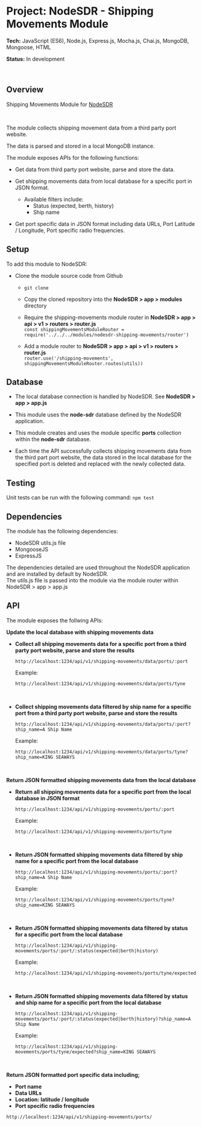 # Project: NodeSDR - Shipping Movements Module

<strong>Tech:</strong>  JavaScript (ES6), Node.js, Express.js, Mocha.js, Chai.js, MongoDB, Mongoose, HTML

<strong>Status:</strong> In development

<br>

## Overview

Shipping Movements Module for <a href="https://github.com/barrygee/NodeSDR">NodeSDR</a>

<br>

The module collects shipping movement data from a third party port website.  

The data is parsed and stored in a local MongoDB instance.

The module exposes APIs for the following functions:

- Get data from third party port website, parse and store the data.

- Get shipping movements data from local database for a specific port in JSON format.
    - Available filters include:
        - Status (expected, berth, history)
        - Ship name

- Get port specific data in JSON format including data URLs, Port Latitude / Longitude, Port specific radio frequencies.


## Setup

To add this module to NodeSDR:

- Clone the module source code from Github
    - `git clone ` 

    - Copy the cloned repository into the **NodeSDR > app > modules** directory

    - Require the shipping-movements module router in **NodeSDR > app > api > v1 > routers > router.js**  
        `const shippingMovementsModuleRouter = require('../../../modules/nodesdr-shipping-movements/router')`
        
    - Add a module router to **NodeSDR > app > api > v1 > routers > router.js**  
        `router.use('/shipping-movements', shippingMovementsModuleRouter.routes(utils))`


## Database

- The local database connection is handled by NodeSDR. See **NodeSDR > app > app.js**

- This module uses the **node-sdr** database defined by the NodeSDR application.

- This module creates and uses the module specific **ports** collection within the **node-sdr** database.

- Each time the API successfully collects shipping movements data from the third part port website, the data stored in the local database for the specified port is deleted and replaced with the newly collected data. 


## Testing

Unit tests can be run with the following command: `npm test`


## Dependencies

The module has the following dependencies:

- NodeSDR utils.js file
- MongooseJS
- ExpressJS

The dependencies detailed are used throughout the NodeSDR application and are installed by default by NodeSDR.  
The utils.js file is passed into the module via the module router within NodeSDR > app > app.js


## API

The module exposes the follwing APIs:

**Update the local database with shipping movements data**

- **Collect all shipping movements data for a specific port from a third party port website, parse and store the results**

    `http://localhost:1234/api/v1/shipping-movements/data/ports/:port`

    Example:

    `http://localhost:1234/api/v1/shipping-movements/data/ports/tyne`

<br> 

- **Collect shipping movements data filtered by ship name for a specific port from a third party port website, parse and store the results**

    `http://localhost:1234/api/v1/shipping-movements/data/ports/:port?ship_name=A Ship Name`

    Example:

    `http://localhost:1234/api/v1/shipping-movements/data/ports/tyne?ship_name=KING SEAWAYS`

<br>

**Return JSON formatted shipping movements data from the local database**


- **Return all shipping movements data for a specific port from the local database in JSON format**

    `http://localhost:1234/api/v1/shipping-movements/ports/:port`

    Example:

    `http://localhost:1234/api/v1/shipping-movements/ports/tyne`

<br> 

-  **Return JSON formatted shipping movements data filtered by ship name for a specific port from the local database**

    `http://localhost:1234/api/v1/shipping-movements/ports/:port?ship_name=A Ship Name`

    Example:

    `http://localhost:1234/api/v1/shipping-movements/ports/tyne?ship_name=KING SEAWAYS`

<br> 

-  **Return JSON formatted shipping movements data filtered by status for a specific port from the local database**

    `http://localhost:1234/api/v1/shipping-movements/ports/:port/:status(expected|berth|history)`

    Example:

    `http://localhost:1234/api/v1/shipping-movements/ports/tyne/expected`

<br>

-  **Return JSON formatted shipping movements data filtered by status and ship name for a specific port from the local database**

    `http://localhost:1234/api/v1/shipping-movements/ports/:port/:status(expected|berth|history)?ship_name=A Ship Name`

    Example:

    `http://localhost:1234/api/v1/shipping-movements/ports/tyne/expected?ship_name=KING SEAWAYS`

<br>


**Return JSON formatted port specific data including;**  
- **Port name**  
- **Data URLs**  
- **Location: latitude / longitude**  
- **Port specific radio frequencies**  

`http://localhost:1234/api/v1/shipping-movements/ports/`
